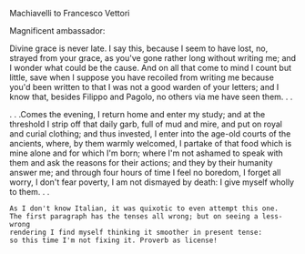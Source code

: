 Machiavelli to Francesco Vettori

Magnificent ambassador:

Divine grace is never late. I say this, because I seem to have lost,
no, strayed from your grace, as you've gone rather long without
writing me; and I wonder what could be the cause. And on all that come
to mind I count but little, save when I suppose you have recoiled from
writing me because you'd been written to that I was not a good warden
of your letters; and I know that, besides Filippo and Pagolo, no
others via me have seen them. . .

. . .Comes the evening, I return home and enter my study; and at the
threshold I strip off that daily garb, full of mud and mire, and put
on royal and curial clothing; and thus invested, I enter into the
age-old courts of the ancients, where, by them warmly welcomed, I
partake of that food which is mine alone and for which I'm born; where
I'm not ashamed to speak with them and ask the reasons for their
actions; and they by their humanity answer me; and through four hours
of time I feel no boredom, I forget all worry, I don't fear poverty, I
am not dismayed by death: I give myself wholly to them. . .

```
As I don't know Italian, it was quixotic to even attempt this one.
The first paragraph has the tenses all wrong; but on seeing a less-wrong
rendering I find myself thinking it smoother in present tense:
so this time I'm not fixing it. Proverb as license!
```
